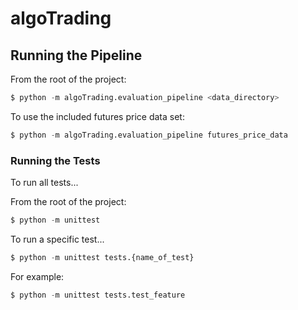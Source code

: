 # algoTrading

## Running the Pipeline
From the root of the project:
```python
$ python -m algoTrading.evaluation_pipeline <data_directory>
```
To use the included futures price data set:
```python
$ python -m algoTrading.evaluation_pipeline futures_price_data
```

### Running the Tests
To run all tests...

From the root of the project:
```python
$ python -m unittest
```

To run a specific test...
```python
$ python -m unittest tests.{name_of_test}
```

For example:
```python
$ python -m unittest tests.test_feature
```
